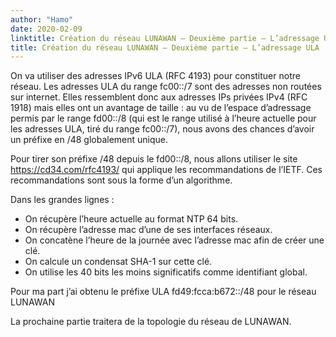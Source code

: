 ```yaml
---
author: "Hamo"
date: 2020-02-09
linktitle: Création du réseau LUNAWAN – Deuxième partie – L’adressage ULA
title: Création du réseau LUNAWAN – Deuxième partie – L’adressage ULA
---
```


On va utiliser des adresses IPv6 ULA (RFC 4193) pour constituer notre réseau. Les adresses ULA du range fc00::/7 sont des adresses non routées sur internet. Elles ressemblent donc aux adresses IPs privées IPv4 (RFC 1918) mais elles ont un avantage de taille : au vu de l’espace d’adressage permis par le range fd00::/8 (qui est le range utilisé à l’heure actuelle pour les adresses ULA, tiré du range fc00::/7), nous avons des chances d’avoir un préfixe en /48 globalement unique.

Pour tirer son préfixe /48 depuis le fd00::/8, nous allons utiliser le site https://cd34.com/rfc4193/ qui applique les recommandations de l’IETF. Ces recommandations sont sous la forme d’un algorithme.

Dans les grandes lignes :
* On récupère l’heure actuelle au format NTP 64 bits.
* On récupère l’adresse mac d’une de ses interfaces réseaux.
* On concatène l’heure de la journée avec l’adresse mac afin de créer une clé.
* On calcule un condensat SHA-1 sur cette clé.
* On utilise les 40 bits les moins significatifs comme identifiant global.

Pour ma part j’ai obtenu le préfixe ULA fd49:fcca:b672::/48 pour le réseau LUNAWAN

La prochaine partie traitera de la topologie du réseau de LUNAWAN.
